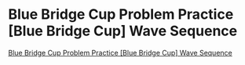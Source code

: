 # Blue Bridge Cup Problem Practice [Blue Bridge Cup] Wave Sequence
[Blue Bridge Cup Problem Practice [Blue Bridge Cup] Wave Sequence](https://aiwithcloud.com/2022/09/15/blue_bridge_cup_problem_practice_blue_bridge_cup_wave_sequence/)